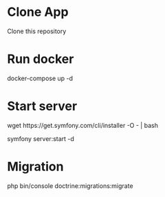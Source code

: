 <h1>Clone App</h1>
Clone this repository

<h1>Run docker</h1>
docker-compose up -d

<h1>Start server</h1>
wget https://get.symfony.com/cli/installer -O - | bash

symfony server:start -d

<h1>Migration</h1>
php bin/console doctrine:migrations:migrate

